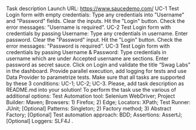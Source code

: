 Task description
Launch URL: https://www.saucedemo.com/
UC-1 Test Login form with empty credentials:
Type any credentials into "Username" and "Password" fields.
Clear the inputs.
Hit the "Login" button.
Check the error messages: "Username is required".
UC-2 Test Login form with credentials by passing Username:
Type any credentials in username.
Enter password.
Clear the "Password" input.
Hit the "Login" button.
Check the error messages: "Password is required".
UC-3 Test Login form with credentials by passing Username & Password:
Type credentials in username which are under Accepted username are sections.
Enter password as secret sauce.
Click on Login and validate the title “Swag Labs” in the dashboard.
Provide parallel execution, add logging for tests and use Data Provider to parametrize tests. Make sure that all tasks are supported by these 3 conditions: UC-1; UC-2; UC-3.
Please, add task description as README.md into your solution!
To perform the task use the various of additional options:
Test Automation tool: Selenium WebDriver;
Project Builder: Maven;
Browsers: 1) Firefox; 2) Edge;
Locators: XPath;
Test Runner: JUnit;
[Optional] Patterns: Singleton; 2) Factory method; 3) Abstract Factory;
[Optional] Test automation approach: BDD;
Assertions: AssertJ;
[Optional] Loggers: SLF4J .

